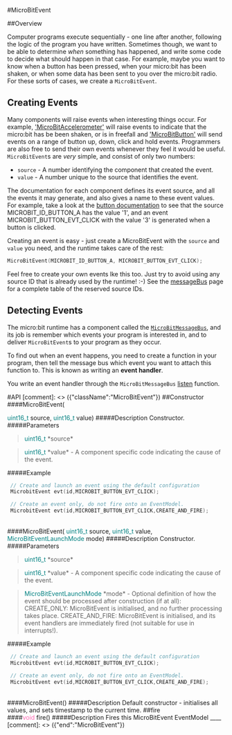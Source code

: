 #MicroBitEvent

##Overview

Computer programs execute sequentially - one line after another, following the logic of the program you have written.
Sometimes though, we want to be able to determine *when* something has happened, and write some code to decide what should
happen in that case. For example, maybe you want to know when a button has been pressed, when your micro:bit has been shaken,
or when some data has been sent to you over the micro:bit radio. For these sorts of cases, we create a `MicroBitEvent`.


## Creating Events
Many components will raise events when interesting things occur. For example, ['MicroBitAccelerometer'](../ubit/accelerometer.md) will raise events to indicate that the
micro:bit has be been shaken, or is in freefall and ['MicroBitButton'](../ubit/button.md) will send events on a range of button up, down, click and hold events.
Programmers are also free to send their own events whenever they feel it would be useful. `MicroBitEvent`s are *very* simple, and consist of
only two numbers:

  - `source` - A number identifying the component that created the event.
  - `value` - A number unique to the source that identifies the event.

The documentation for each component defines its event source, and all the events it may generate, and also gives a name to these
event values. For example, take a look at the [button documentation](../ubit/button.md) to see that the source MICROBIT_ID_BUTTON_A has the value '1',
and an event MICROBIT_BUTTON_EVT_CLICK with the value '3' is generated when a button is clicked.

Creating an event is easy - just create a MicroBitEvent with the `source` and `value` you need, and the runtime takes care of the rest:

```cpp
MicroBitEvent(MICROBIT_ID_BUTTON_A, MICROBIT_BUTTON_EVT_CLICK);
```

Feel free to create your own events lke this too. Just try to avoid using any source ID that is already used by the runtime! :-)
See the [messageBus](../ubit/messageBus.md) page for a complete table of the reserved source IDs.


## Detecting Events
The micro:bit runtime has a component called the [`MicroBitMessageBus`](../ubit/messageBus.md), and its job is remember which events your program is interested in, and
to deliver `MicroBitEvent`s to your program as they occur.

To find out when an event happens, you need to create a function in your program,
then tell the message bus which event you want to attach this function to. This is known as writing an **event handler**.

You write an event handler through the `MicroBitMessageBus` [listen](../ubit/messageBus.md) function.  


#API
[comment]: <> ({"className":"MicroBitEvent"})
##Constructor
<br/>
####MicroBitEvent( <div style='color:#008080; display:inline-block'>uint16_t</div> source,  <div style='color:#008080; display:inline-block'>uint16_t</div> value)
#####Description
Constructor.
#####Parameters

>  <div style='color:#008080; display:inline-block'>uint16_t</div> *source*

>  <div style='color:#008080; display:inline-block'>uint16_t</div> *value* - A component specific code indicating the cause of the event.
#####Example
```cpp
 // Create and launch an event using the default configuration
 MicrobitEvent evt(id,MICROBIT_BUTTON_EVT_CLICK);

 // Create an event only, do not fire onto an EventModel.
 MicrobitEvent evt(id,MICROBIT_BUTTON_EVT_CLICK,CREATE_AND_FIRE);
```
<br/>
####MicroBitEvent( <div style='color:#008080; display:inline-block'>uint16_t</div> source,  <div style='color:#008080; display:inline-block'>uint16_t</div> value,  <div style='color:#008080; display:inline-block'>MicroBitEventLaunchMode</div> mode)
#####Description
Constructor.
#####Parameters

>  <div style='color:#008080; display:inline-block'>uint16_t</div> *source*

>  <div style='color:#008080; display:inline-block'>uint16_t</div> *value* - A component specific code indicating the cause of the event.

>  <div style='color:#008080; display:inline-block'>MicroBitEventLaunchMode</div> *mode* - Optional definition of how the event should be processed after construction (if at all): CREATE_ONLY:  MicroBitEvent  is initialised, and no further processing takes place. CREATE_AND_FIRE:  MicroBitEvent  is initialised, and its event handlers are immediately fired (not suitable for use in interrupts!).
#####Example
```cpp
 // Create and launch an event using the default configuration
 MicrobitEvent evt(id,MICROBIT_BUTTON_EVT_CLICK);

 // Create an event only, do not fire onto an EventModel.
 MicrobitEvent evt(id,MICROBIT_BUTTON_EVT_CLICK,CREATE_AND_FIRE);
```
<br/>
####MicroBitEvent()
#####Description
Default constructor - initialises all values, and sets timestamp to the current time.
##fire
<br/>
####<div style='color:#FF69B4; display:inline-block'>void</div> fire()
#####Description
Fires this  MicroBitEvent EventModel
____
[comment]: <> ({"end":"MicroBitEvent"})
